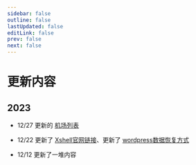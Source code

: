 ```yaml
---
sidebar: false
outline: false
lastUpdated: false
editLink: false
prev: false
next: false
---
```


# 更新内容

## 2023

* 12/27 更新的 [机场列表](../gfw/channel/)

* 12/22 更新了 [Xshell官网链接](../website/Xshell/)、更新了 [wordpress数据恢复方式](../website/wordpress/index.md#疑问解答)

* 12/12 更新了一堆内容

